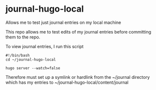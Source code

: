 # journal-hugo-local
Allows me to test just journal entries on my local machine

This repo allows me to test edits of my journal entries before committing them to the repo.

To view journal entries, I run this script

```
#!/bin/bash
cd ~/journal-hugo-local

hugo server --watch=false
```

Therefore must set up a symlink or hardlink from the ~/journal directory which has my entries to ~/journal-hugo-local/content/journal
